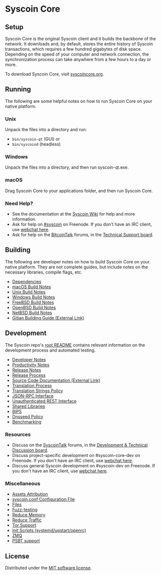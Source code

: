 Syscoin Core
=============

Setup
---------------------
Syscoin Core is the original Syscoin client and it builds the backbone of the network. It downloads and, by default, stores the entire history of Syscoin transactions, which requires a few hundred gigabytes of disk space. Depending on the speed of your computer and network connection, the synchronization process can take anywhere from a few hours to a day or more.

To download Syscoin Core, visit [syscoincore.org](https://syscoincore.org/en/download/).

Running
---------------------
The following are some helpful notes on how to run Syscoin Core on your native platform.

### Unix

Unpack the files into a directory and run:

- `bin/syscoin-qt` (GUI) or
- `bin/syscoind` (headless)

### Windows

Unpack the files into a directory, and then run syscoin-qt.exe.

### macOS

Drag Syscoin Core to your applications folder, and then run Syscoin Core.

### Need Help?

* See the documentation at the [Syscoin Wiki](https://en.syscoin.it/wiki/Main_Page)
for help and more information.
* Ask for help on [#syscoin](http://webchat.freenode.net?channels=syscoin) on Freenode. If you don't have an IRC client, use [webchat here](http://webchat.freenode.net?channels=syscoin).
* Ask for help on the [BitcoinTalk](https://syscointalk.org/) forums, in the [Technical Support board](https://bitcointalk.org/index.php?board=4.0).

Building
---------------------
The following are developer notes on how to build Syscoin Core on your native platform. They are not complete guides, but include notes on the necessary libraries, compile flags, etc.

- [Dependencies](dependencies.md)
- [macOS Build Notes](build-osx.md)
- [Unix Build Notes](build-unix.md)
- [Windows Build Notes](build-windows.md)
- [FreeBSD Build Notes](build-freebsd.md)
- [OpenBSD Build Notes](build-openbsd.md)
- [NetBSD Build Notes](build-netbsd.md)
- [Gitian Building Guide (External Link)](https://github.com/bitcoin-core/docs/blob/master/gitian-building.md)

Development
---------------------
The Syscoin repo's [root README](/README.md) contains relevant information on the development process and automated testing.

- [Developer Notes](developer-notes.md)
- [Productivity Notes](productivity.md)
- [Release Notes](release-notes.md)
- [Release Process](release-process.md)
- [Source Code Documentation (External Link)](https://doxygen.bitcoincore.org/)
- [Translation Process](translation_process.md)
- [Translation Strings Policy](translation_strings_policy.md)
- [JSON-RPC Interface](JSON-RPC-interface.md)
- [Unauthenticated REST Interface](REST-interface.md)
- [Shared Libraries](shared-libraries.md)
- [BIPS](bips.md)
- [Dnsseed Policy](dnsseed-policy.md)
- [Benchmarking](benchmarking.md)

### Resources
* Discuss on the [SyscoinTalk](https://syscointalk.org/) forums, in the [Development & Technical Discussion board](https://syscointalk.org/index.php?board=6.0).
* Discuss project-specific development on #syscoin-core-dev on Freenode. If you don't have an IRC client, use [webchat here](http://webchat.freenode.net/?channels=syscoin-core-dev).
* Discuss general Syscoin development on #syscoin-dev on Freenode. If you don't have an IRC client, use [webchat here](http://webchat.freenode.net/?channels=syscoin-dev).

### Miscellaneous
- [Assets Attribution](assets-attribution.md)
- [syscoin.conf Configuration File](syscoin-conf.md)
- [Files](files.md)
- [Fuzz-testing](fuzzing.md)
- [Reduce Memory](reduce-memory.md)
- [Reduce Traffic](reduce-traffic.md)
- [Tor Support](tor.md)
- [Init Scripts (systemd/upstart/openrc)](init.md)
- [ZMQ](zmq.md)
- [PSBT support](psbt.md)

License
---------------------
Distributed under the [MIT software license](/COPYING).
